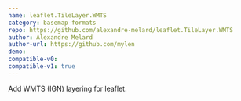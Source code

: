 ```yaml
---
name: leaflet.TileLayer.WMTS
category: basemap-formats
repo: https://github.com/alexandre-melard/leaflet.TileLayer.WMTS
author: Alexandre Melard
author-url: https://github.com/mylen
demo: 
compatible-v0:
compatible-v1: true
---
```


Add WMTS (IGN) layering for leaflet.
